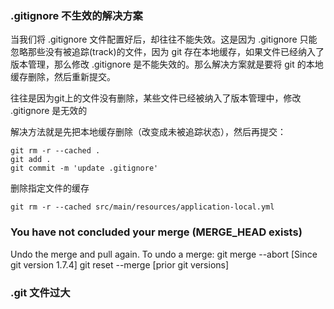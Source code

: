 ### .gitignore 不生效的解决方案
当我们将 .gitignore 文件配置好后，却往往不能失效。这是因为 .gitignore 只能忽略那些没有被追踪(track)的文件，因为 git 存在本地缓存，如果文件已经纳入了版本管理，那么修改 .gitignore 是不能失效的。那么解决方案就是要将 git 的本地缓存删除，然后重新提交。

往往是因为git上的文件没有删除，某些文件已经被纳入了版本管理中，修改 .gitignore 是无效的

解决方法就是先把本地缓存删除（改变成未被追踪状态），然后再提交：
```shell
git rm -r --cached .
git add .
git commit -m 'update .gitignore'
```

删除指定文件的缓存
```shell
git rm -r --cached src/main/resources/application-local.yml
```

### You have not concluded your merge (MERGE_HEAD exists)

Undo the merge and pull again.
To undo a merge:
git merge --abort [Since git version 1.7.4]
git reset --merge [prior git versions]

### .git 文件过大
